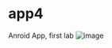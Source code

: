 # app4
Anroid App, first lab
![image](https://github.com/timerfimer/app4/assets/71641802/8f19d8cf-7d04-462a-9c18-b6c09f396bcb)
